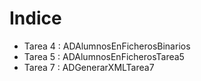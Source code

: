 # Indice
- Tarea 4 : ADAlumnosEnFicherosBinarios
- Tarea 5 : ADAlumnosEnFicherosTarea5
- Tarea 7 : ADGenerarXMLTarea7
